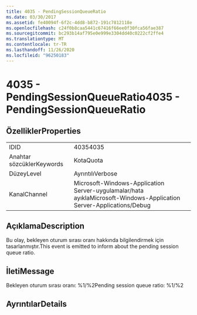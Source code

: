 ```yaml
---
title: 4035 - PendingSessionQueueRatio
ms.date: 03/30/2017
ms.assetid: fe40094f-6f2c-4dd8-b872-191c7812118e
ms.openlocfilehash: c24f0b8caa5441c67416f66ee0f30fca56fae387
ms.sourcegitcommit: bc293b14af795e0e999e3304dd40c0222cf2ffe4
ms.translationtype: MT
ms.contentlocale: tr-TR
ms.lasthandoff: 11/26/2020
ms.locfileid: "96250183"
---
```

# <a name="4035---pendingsessionqueueratio"></a><span data-ttu-id="25d87-102">4035 - PendingSessionQueueRatio</span><span class="sxs-lookup"><span data-stu-id="25d87-102">4035 - PendingSessionQueueRatio</span></span>

## <a name="properties"></a><span data-ttu-id="25d87-103">Özellikler</span><span class="sxs-lookup"><span data-stu-id="25d87-103">Properties</span></span>  
  
|||  
|-|-|  
|<span data-ttu-id="25d87-104">ID</span><span class="sxs-lookup"><span data-stu-id="25d87-104">ID</span></span>|<span data-ttu-id="25d87-105">4035</span><span class="sxs-lookup"><span data-stu-id="25d87-105">4035</span></span>|  
|<span data-ttu-id="25d87-106">Anahtar sözcükler</span><span class="sxs-lookup"><span data-stu-id="25d87-106">Keywords</span></span>|<span data-ttu-id="25d87-107">Kota</span><span class="sxs-lookup"><span data-stu-id="25d87-107">Quota</span></span>|  
|<span data-ttu-id="25d87-108">Düzey</span><span class="sxs-lookup"><span data-stu-id="25d87-108">Level</span></span>|<span data-ttu-id="25d87-109">Ayrıntılı</span><span class="sxs-lookup"><span data-stu-id="25d87-109">Verbose</span></span>|  
|<span data-ttu-id="25d87-110">Kanal</span><span class="sxs-lookup"><span data-stu-id="25d87-110">Channel</span></span>|<span data-ttu-id="25d87-111">Microsoft-Windows-Application Server-uygulamalar/hata ayıkla</span><span class="sxs-lookup"><span data-stu-id="25d87-111">Microsoft-Windows-Application Server-Applications/Debug</span></span>|  
  
## <a name="description"></a><span data-ttu-id="25d87-112">Açıklama</span><span class="sxs-lookup"><span data-stu-id="25d87-112">Description</span></span>  

 <span data-ttu-id="25d87-113">Bu olay, bekleyen oturum sırası oranı hakkında bilgilendirmek için tasarlanmıştır.</span><span class="sxs-lookup"><span data-stu-id="25d87-113">This event is emitted to inform about the pending session queue ratio.</span></span>  
  
## <a name="message"></a><span data-ttu-id="25d87-114">İleti</span><span class="sxs-lookup"><span data-stu-id="25d87-114">Message</span></span>  

 <span data-ttu-id="25d87-115">Bekleyen oturum sırası oranı: %1/%2</span><span class="sxs-lookup"><span data-stu-id="25d87-115">Pending session queue ratio: %1/%2</span></span>  
  
## <a name="details"></a><span data-ttu-id="25d87-116">Ayrıntılar</span><span class="sxs-lookup"><span data-stu-id="25d87-116">Details</span></span>
